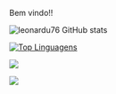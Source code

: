 Bem vindo!!


![leonardu76 GitHub stats](https://github-readme-stats.vercel.app/api?username=leonardu76&show_icons=true&theme=dracula)



[![Top Linguagens](https://github-readme-stats.vercel.app/api/top-langs/?username=leonardu76&layout=compact)](https://github.com/leonardu76/github-readme-stats)






<img src="[https://github-readme-stats.vercel.app/api?username=anuraghazra&show_icons=true](https://encrypted-tbn0.gstatic.com/images?q=tbn:ANd9GcQQ-NMt2VLwnzK1ooSQ59qdZt2snJFn58Kmll9Wi6JBU3cVqcLZJVMxcw7QiPh43-he4Hw&usqp=CAU)" />

[<img src="https://img.shields.io/badge/linkedin-%230077B5.svg?&style=for-the-badge&logo=linkedin&logoColor=white" />](https://www.linkedin.com/in/leonardo-oliveira-3b0446176/)
